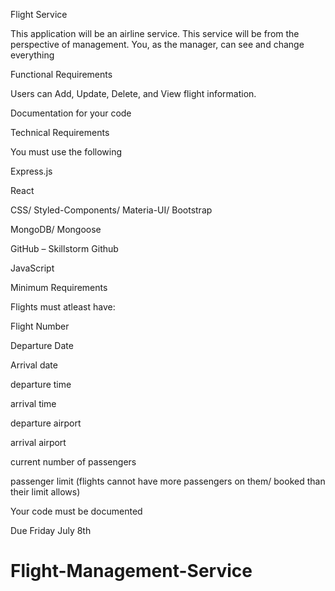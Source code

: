 Flight Service 

 

This application will be an airline service. This service will be from the perspective of management. You, as the manager, can see and change everything 

 

Functional Requirements 

Users can Add, Update, Delete, and View flight information. 

Documentation for your code 

Technical Requirements 

You must use the following 

Express.js 

React 

CSS/ Styled-Components/ Materia-UI/ Bootstrap 

MongoDB/ Mongoose 

GitHub – Skillstorm Github 

JavaScript 

 

Minimum Requirements 

Flights must atleast have: 

Flight Number 

Departure Date 

Arrival date 

departure time 

arrival time 

departure airport 

arrival airport 

current number of passengers 

passenger limit (flights cannot have more passengers on them/ booked than their limit allows) 

Your code must be documented 

 

Due Friday July 8th 
# Flight-Management-Service

